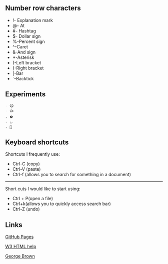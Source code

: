 ## **Number row characters**
- !- Explanation mark  
- @- At
-   #- Hashtag
-   $- Dollar sign
-   %-Percent sign
-   ^-Caret  
-   &-And sign
-   *-Asterisk
-   (-Left bracket      
-   )-Right bracket
-   |-Bar 
-   `-Backtick
## Experiments
    - 😄
    - 👍
    - ⚽
    - ✨
    - 🐆
   
    
## Keyboard shortcuts

Shortcuts I frequently use:

- Ctrl-C (copy)
- Ctrl-V (paste)
- Ctrl-f (allows you to search for something in a document) 
<hr>

Short cuts I would like to start using:

- Ctrl + P(open a file)
- Ctrl+k(allows you to quickly access search bar)
- Ctrl-Z (undo)


## Links
[GitHub Pages](https://pages.github.com/)

[W3 HTML help](https://www.w3schools.com/html/)

[George Brown](https://www.georgebrown.ca/)
    
    
